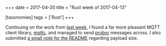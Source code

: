 +++
date = 2017-04-20
title = "Rust week of 2017-04-13"

[taxonomies]
tags = ['Rust']
+++

Continuing on the work from [last week], I found a far more pleasant
MQTT client library, [mqttc], and managed to send [probor] messages
across. I also submitted [a small note for the README] regarding payload
size.

  [last week]: http://tshepang.net/rust-week-of-2017-04-06
  [mqttc]: https://crates.io/crates/mqttc
  [probor]: https://github.com/tailhook/probor
  [a small note for the README]: https://github.com/tailhook/probor/issues/8
